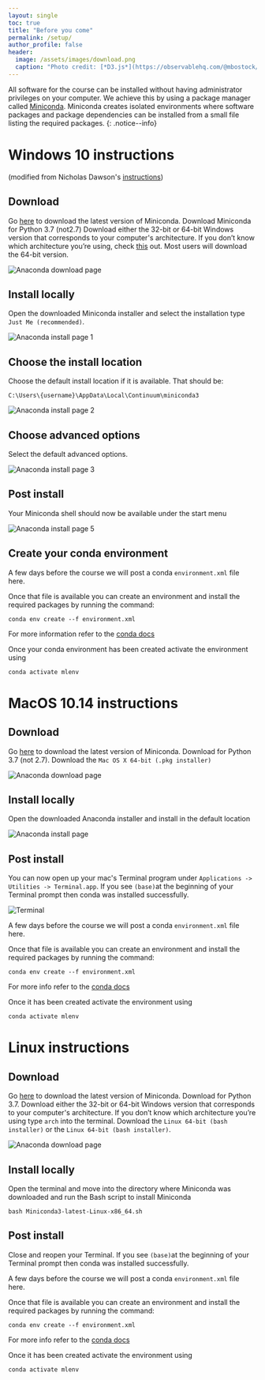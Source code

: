 ```yaml
---
layout: single
toc: true
title: "Before you come"
permalink: /setup/
author_profile: false
header:
  image: /assets/images/download.png
  caption: "Photo credit: [*D3.js*](https://observablehq.com/@mbostock/hover-voronoi)"
---
```



All software for the course can be installed without having administrator
privileges on your computer.  We achieve this by using a package manager called
[Miniconda](https://docs.conda.io/en/latest/miniconda.html). Miniconda creates isolated environments where software packages and package dependencies can be installed from a small file listing the required packages.
{: .notice--info}


# Windows 10 instructions
(modified from Nicholas Dawson's [instructions](https://atmoguy.com/python-for-scientists-install-windows/))

## Download
Go [here](https://docs.conda.io/en/latest/miniconda.html) to download the latest version of Miniconda. Download Miniconda for Python 3.7 (not2.7) Download either the 32-bit or 64-bit Windows version that corresponds to your computer's architecture. If you don’t know which architecture you’re using, check [this](https://www.howtogeek.com/howto/21726/how-do-i-know-if-im-running-32-bit-or-64-bit-windows-answers/) out. Most users will download the 64-bit version.

![Anaconda download page](/ml-training-site/assets/images/Screenshot_4.png)

## Install locally

Open the downloaded Miniconda installer and select the installation type `Just Me (recommended)`.


![Anaconda install page 1](/ml-training-site//assets/images/Screenshot_1.png)


## Choose the install location

Choose the default install location if it is available. That should be:

```
C:\Users\{username}\AppData\Local\Continuum\miniconda3
```

![Anaconda install page 2](/ml-training-site//assets/images/Screenshot_2.png)

##  Choose advanced options

Select the default advanced options.

![Anaconda install page 3](/ml-training-site//assets/images/Screenshot_3.png)

## Post install

Your Miniconda shell should now be available under the start menu

![Anaconda install page 5](/ml-training-site//assets/images/Screenshot_5.png)

## Create your conda environment

A few days before the course we will post a conda `environment.xml` file here.

Once that file is available you can create an environment and install the required packages by running the command:

```
conda env create --f environment.xml
```


For more information refer to the [conda docs](https://docs.conda.io/projects/conda/en/latest/user-guide/tasks/manage-environments.html)

Once your conda environment has been created activate the environment using

```
conda activate mlenv
```







# MacOS 10.14 instructions

## Download
Go [here](https://docs.conda.io/en/latest/miniconda.html) to download the
latest version of Miniconda. Download for Python 3.7
(not 2.7). Download the `Mac OS X 64-bit (.pkg installer)`

![Anaconda download page](/ml-training-site/assets/images/mac1.png)

## Install locally

Open the downloaded Anaconda installer and install in the default location

![Anaconda install page](/ml-training-site//assets/images/mac2.png)


## Post install

You can now open up your mac's Terminal program under `Applications -> Utilities -> Terminal.app`. If you see `(base)`at the beginning of your Terminal prompt then conda was installed successfully.

![Terminal](/ml-training-site//assets/images/mac3.png)

A few days before the course we will post a conda `environment.xml` file here.

Once that file is available you can create an environment and install the required packages by running the command:

```
conda env create --f environment.xml
```


For more info refer to the [conda docs](https://docs.conda.io/projects/conda/en/latest/user-guide/tasks/manage-environments.html)

Once it has been created activate the environment using

```
conda activate mlenv
```

# Linux instructions

## Download
Go [here](https://docs.conda.io/en/latest/miniconda.html) to download the
latest version of Miniconda. Download for Python 3.7. Download either the
32-bit or 64-bit Windows version that corresponds to your computer's
architecture. If you don’t know which architecture you’re using type `arch`
into the terminal. Download the `Linux 64-bit (bash installer)` or the `Linux 64-bit (bash installer)`.

![Anaconda download page](/ml-training-site/assets/images/ubuntu1.png)

## Install locally

Open the terminal and move into the directory where Miniconda was downloaded and
run the Bash script to install Miniconda

```
bash Miniconda3-latest-Linux-x86_64.sh
```

## Post install

Close and reopen your Terminal.  If you see `(base)`at the beginning of your Terminal prompt then conda was installed successfully.


A few days before the course we will post a conda `environment.xml` file here.

Once that file is available you can create an environment and install the required packages by running the command:

```
conda env create --f environment.xml
```


For more info refer to the [conda docs](https://docs.conda.io/projects/conda/en/latest/user-guide/tasks/manage-environments.html)

Once it has been created activate the environment using

```
conda activate mlenv
```
